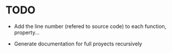 # TODO

+ Add the line number (refered to source code) to each function, property...

+ Generate documentation for full proyects recursively


